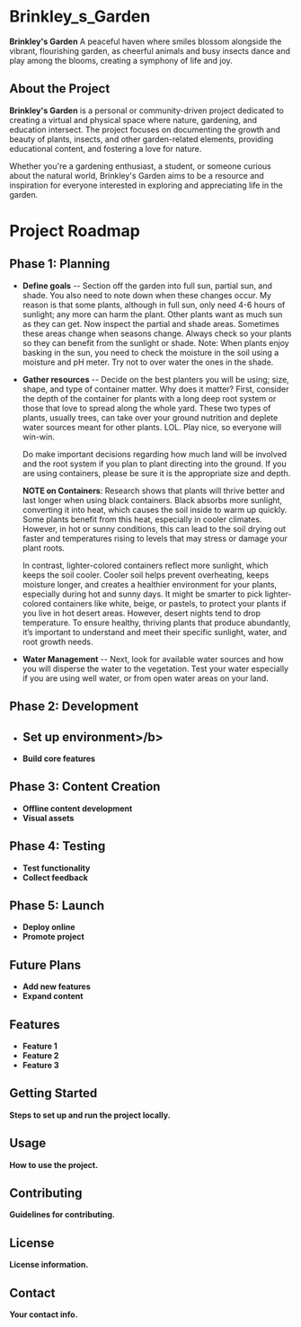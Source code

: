 # Brinkley_s_Garden
**Brinkley's Garden** A peaceful haven where smiles blossom alongside the vibrant, flourishing garden, as cheerful animals and busy insects dance and play among the blooms, creating a symphony of life and joy.

## About the Project
**Brinkley's Garden** is a personal or community-driven project dedicated to creating a virtual and physical space where nature, gardening, and education intersect. The project focuses on documenting the growth and beauty of plants, insects, and other garden-related elements, providing educational content, and fostering a love for nature.

Whether you're a gardening enthusiast, a student, or someone curious about the natural world, Brinkley's Garden aims to be a resource and inspiration for everyone interested in exploring and appreciating life in the garden.

# Project Roadmap

## Phase 1: Planning
- <b>Define goals</b>
-- Section off the garden into full sun, partial sun, and shade. You also need to note down when these changes occur. My reason is that some plants, although in full sun, only need 4-6 hours of sunlight; any more can harm the plant. Other plants want as much sun as they can get. Now  inspect the partial and shade areas. Sometimes these areas change when seasons change. Always check so your plants so they can benefit from the sunlight or shade. Note: When plants enjoy basking in the sun, you need to check the moisture in the soil using a moisture and pH meter. Try not to over water the ones in the shade.</P>
- <b>Gather resources</b>
-- Decide on the best planters you will be using; size, shape, and type of container matter. Why does it matter? First, consider the depth of the container for plants with a long deep root system or those that love to spread along the whole yard. These two types of plants, usually trees, can take over your ground nutrition and deplete water sources meant for other plants. LOL. Play nice, so everyone will win-win.
  <p>Do make important decisions regarding how much land will be involved and the root system if you plan to plant directing into the ground. If you are using containers, please be sure it is the appropriate size and depth. <p><b>NOTE on Containers</b>: Research shows that plants will thrive better and last longer when using black containers. Black absorbs more sunlight, converting it into heat, which causes the soil inside to warm up quickly. Some plants benefit from this heat, especially in cooler climates. However, in hot or sunny conditions, this can lead to the soil drying out faster and temperatures rising to levels that may stress or damage your plant roots.</p>
  <p>In contrast, lighter-colored containers reflect more sunlight, which keeps the soil cooler. Cooler soil helps prevent overheating, keeps moisture longer, and creates a healthier environment for your plants, especially during hot and sunny days. It might be smarter to pick lighter-colored containers like white, beige, or pastels, to protect your plants if you live in hot desert areas. However, desert nights tend to drop temperature. 
    To ensure healthy, thriving plants that produce abundantly, it’s important to understand and meet their specific sunlight, water, and root growth needs.</P>
- <b>Water Management</b>
-- Next, look for available water sources and how you will disperse the water to the vegetation. Test your water especially if you are using well water, or from open water areas on your land. 


## Phase 2: Development
- <b>Set up environment>/b>
  --
- <b>Build core features</b>

## Phase 3: Content Creation
- Offline content development
- Visual assets

## Phase 4: Testing
- Test functionality
- Collect feedback

## Phase 5: Launch
- Deploy online
- Promote project

## Future Plans
- Add new features
- Expand content




## Features
- Feature 1
- Feature 2
- Feature 3

## Getting Started
Steps to set up and run the project locally.

## Usage
How to use the project.

## Contributing
Guidelines for contributing.
## License
License information.

## Contact
Your contact info.
